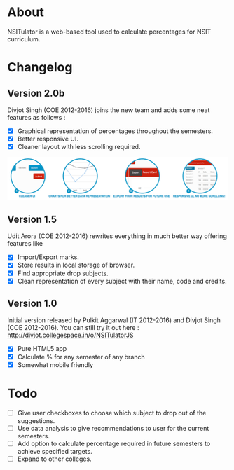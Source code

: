About
=====

NSITulator is a web-based tool used to calculate percentages for NSIT curriculum.

Changelog
=========

## Version 2.0b
  
  Divjot Singh (COE 2012-2016) joins the new team and adds some neat features as follows :

  * [x] Graphical representation of percentages throughout the semesters.
  * [x] Better responsive UI.
  * [x] Cleaner layout with less scrolling required.

![Screenshot](docs/2b.png)

## Version 1.5

  Udit Arora (COE 2012-2016) rewrites everything in much better way offering features like 

  * [x] Import/Export marks.
  * [x] Store results in local storage of browser.
  * [x] Find appropriate drop subjects.
  * [x] Clean representation of every subject with their name, code and credits.

## Version 1.0

  Initial version released by Pulkit Aggarwal (IT 2012-2016) and Divjot Singh (COE 2012-2016). You can still try it out here : http://divjot.collegespace.in/o/NSITulatorJS

  * [x] Pure HTML5 app
  * [x] Calculate % for any semester of any branch
  * [x] Somewhat mobile friendly

Todo
====

* [ ] Give user checkboxes to choose which subject to drop out of the suggestions.
* [ ] Use data analysis to give recommendations to user for the current semesters.
* [ ] Add option to calculate percentage required in future semesters to achieve specified targets.
* [ ] Expand to other colleges.
